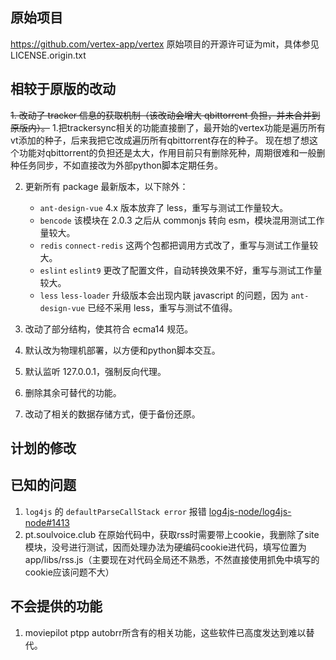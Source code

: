 ## 原始项目
https://github.com/vertex-app/vertex
原始项目的开源许可证为mit，具体参见LICENSE.origin.txt
## 相较于原版的改动

~~1. 改动了 tracker 信息的获取机制（该改动会增大 qbittorrent 负担，并未合并到原版内）。~~
1.把trackersync相关的功能直接删了，最开始的vertex功能是遍历所有vt添加的种子，后来我把它改成遍历所有qbittorrent存在的种子。
现在想了想这个功能对qbittorrent的负担还是太大，作用目前只有删除死种，周期很难和一般删种任务同步，不如直接改为外部python脚本定期任务。

2. 更新所有 package 最新版本，以下除外：

   -  `ant-design-vue` 4.x 版本放弃了 less，重写与测试工作量较大。
   -  `bencode` 该模块在 2.0.3 之后从 commonjs 转向 esm，模块混用测试工作量较大。
   -  `redis` `connect-redis` 这两个包都把调用方式改了，重写与测试工作量较大。
   -  `eslint` `eslint9` 更改了配置文件，自动转换效果不好，重写与测试工作量较大。
   -  `less` `less-loader` 升级版本会出现内联 javascript 的问题，因为 `ant-design-vue` 已经不采用 less，重写与测试不值得。

3. 改动了部分结构，使其符合 ecma14 规范。

4. 默认改为物理机部署，以方便和python脚本交互。

5. 默认监听 127.0.0.1，强制反向代理。

6. 删除其余可替代的功能。

7. 改动了相关的数据存储方式，便于备份还原。

## 计划的修改


## 已知的问题

1. `log4js` 的 `defaultParseCallStack error` 报错 [log4js-node/log4js-node#1413](https://github.com/log4js-node/log4js-node/issues/1413)
2. pt.soulvoice.club 在原始代码中，获取rss时需要带上cookie，我删除了site模块，没号进行测试，因而处理办法为硬编码cookie进代码，填写位置为app/libs/rss.js（主要现在对代码全局还不熟悉，不然直接使用抓免中填写的cookie应该问题不大）

## 不会提供的功能

1. moviepilot ptpp autobrr所含有的相关功能，这些软件已高度发达到难以替代。

